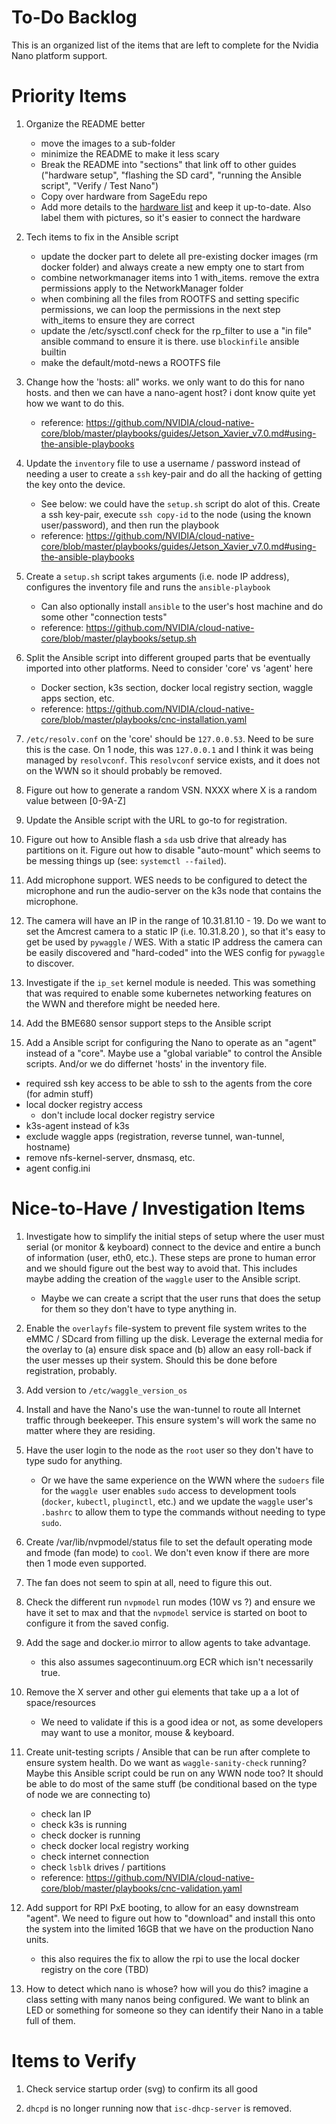 # To-Do Backlog

This is an organized list of the items that are left to complete for the Nvidia Nano platform support.

# Priority Items

1. Organize the README better
   - move the images to a sub-folder
   - minimize the README to make it less scary
   - Break the README into "sections" that link off to other guides ("hardware setup", "flashing the SD card", "running the Ansible script", "Verify / Test Nano")
   - Copy over hardware from SageEdu repo
   - Add more details to the [hardware list](./bom.md) and keep it up-to-date. Also label them with pictures, so it's easier to connect the hardware

2. Tech items to fix in the Ansible script
   - update the docker part to delete all pre-existing docker images (rm docker folder) and always create a new empty one to start from
   - combine networkmanager items into 1 with_items. remove the extra permissions apply to the NetworkManager folder
   - when combining all the files from ROOTFS and setting specific permissions, we can loop the permissions in the next step with_items to ensure they are correct
   - update the /etc/sysctl.conf check for the rp_filter to use a "in file" ansible command to ensure it is there. use `blockinfile` ansible builtin
   - make the default/motd-news a ROOTFS file

3. Change how the 'hosts: all" works. we only want to do this for nano hosts.  and then we can have a nano-agent host?  i dont know quite yet how we want to do this.
    - reference: https://github.com/NVIDIA/cloud-native-core/blob/master/playbooks/guides/Jetson_Xavier_v7.0.md#using-the-ansible-playbooks

4. Update the `inventory` file to use a username / password instead of needing a user to create a `ssh` key-pair and do all the hacking of getting the key onto the device.
    - See below: we could have the `setup.sh` script do alot of this. Create a ssh key-pair, execute `ssh copy-id` to the node (using the known user/password), and then run the playbook
    - reference: https://github.com/NVIDIA/cloud-native-core/blob/master/playbooks/guides/Jetson_Xavier_v7.0.md#using-the-ansible-playbooks

5. Create a `setup.sh` script takes arguments (i.e. node IP address), configures the inventory file and runs the `ansible-playbook`
   - Can also optionally install `ansible` to the user's host machine and do some other "connection tests"
   - reference: https://github.com/NVIDIA/cloud-native-core/blob/master/playbooks/setup.sh

6. Split the Ansible script into different grouped parts that be eventually imported into other platforms.  Need to consider 'core' vs 'agent' here
    - Docker section, k3s section, docker local registry section, waggle apps section, etc.
    - reference: https://github.com/NVIDIA/cloud-native-core/blob/master/playbooks/cnc-installation.yaml

7. `/etc/resolv.conf` on the 'core' should be `127.0.0.53`.  Need to be sure this is the case. On 1 node, this was `127.0.0.1` and I think it was being managed by `resolvconf`.  This `resolvconf` service exists, and it does not on the WWN so it should probably be removed.

8. Figure out how to generate a random VSN. NXXX where X is a random value between [0-9A-Z]

9. Update the Ansible script with the URL to go-to for registration.

10. Figure out how to Ansible flash a `sda` usb drive that already has partitions on it. Figure out how to disable "auto-mount" which seems to be messing things up (see: `systemctl --failed`).

11. Add microphone support. WES needs to be configured to detect the microphone and run the audio-server on the k3s node that contains the microphone.

12. The camera will have an IP in the range of 10.31.81.10 - 19. Do we want to set the Amcrest camera to a static IP (i.e. 10.31.8.20 ), so that it's easy to get be used by `pywaggle` / WES. With a static IP address the camera can be easily discovered and "hard-coded" into the WES config for `pywaggle` to discover.

13. Investigate if the `ip_set` kernel module is needed. This was something that was required to enable some kubernetes networking features on the WWN and therefore might be needed here.

14. Add the BME680 sensor support steps to the Ansible script

15. Add a Ansible script for configuring the Nano to operate as an "agent" instead of a "core".  Maybe use a "global variable" to control the Ansible scripts. And/or we do differnet 'hosts' in the inventory file.
   - required ssh key access to be able to ssh to the agents from the core (for admin stuff)
   - local docker registry access
     - don't include local docker registry service
   - k3s-agent instead of k3s
   - exclude waggle apps (registration, reverse tunnel, wan-tunnel, hostname)
   - remove nfs-kernel-server, dnsmasq, etc.
   - agent config.ini

# Nice-to-Have / Investigation Items

1. Investigate how to simplify the initial steps of setup where the user must serial (or monitor & keyboard) connect to the device and entire a bunch of information (user, eth0, etc.). These steps are prone to human error and we should figure out the best way to avoid that. This includes maybe adding the creation of the `waggle` user to the Ansible script.
   - Maybe we can create a script that the user runs that does the setup for them so they don't have to type anything in.

1. Enable the `overlayfs` file-system to prevent file system writes to the eMMC / SDcard from filling up the disk. Leverage the external media for the overlay to (a) ensure disk space and (b) allow an easy roll-back if the user messes up their system.  Should this be done before registration, probably.

1. Add version to `/etc/waggle_version_os`

1. Install and have the Nano's use the wan-tunnel to route all Internet traffic through beekeeper. This ensure system's will work the same no matter where they are residing.

1. Have the user login to the node as the `root` user so they don't have to type sudo for anything.
   - Or we have the same experience on the WWN where the `sudoers` file for the `waggle `user enables `sudo` access to development tools (`docker`, `kubectl`, `pluginctl`, etc.) and we update the `waggle` user's `.bashrc` to allow them to type the commands without needing to type `sudo`.

1. Create /var/lib/nvpmodel/status file to set the default operating mode and fmode (fan mode) to `cool`.  We don't even know if there are more then 1 mode even supported.

1. The fan does not seem to spin at all, need to figure this out.

1. Check the different run `nvpmodel` run modes (10W vs ?) and ensure we have it set to max and that the `nvpmodel` service is started on boot to configure it from the saved config.

1. Add the sage and docker.io mirror to allow agents to take advantage.
    - this also assumes sagecontinuum.org ECR which isn't necessarily true.

1. Remove the X server and other gui elements that take up a a lot of space/resources
    - We need to validate if this is a good idea or not, as some developers may want to use a monitor, mouse & keyboard.

1. Create unit-testing scripts / Ansible that can be run after complete to ensure system health.  Do we want as `waggle-sanity-check` running?  Maybe this Ansible script could be run on any WWN node too?  It should be able to do most of the same stuff (be conditional based on the type of node we are connecting to)
   - check lan IP 
   - check k3s is running
   - check docker is running
   - check docker local registry working
   - check internet connection
   - check `lsblk` drives / partitions
   - reference: https://github.com/NVIDIA/cloud-native-core/blob/master/playbooks/cnc-validation.yaml

1. Add support for RPI PxE booting, to allow for an easy downstream "agent".  We need to figure out how to "download" and install this onto the system into the limited 16GB that we have on the production Nano units.
   - this also requires the fix to allow the rpi to use the local docker registry on the core (TBD)

1. How to detect which nano is whose? how will you do this? imagine a class setting with many nanos being configured. We want to blink an LED or something for someone so they can identify their Nano in a table full of them.

# Items to Verify

1. Check service startup order (svg) to confirm its all good

1. `dhcpd` is no longer running now that `isc-dhcp-server` is removed.

